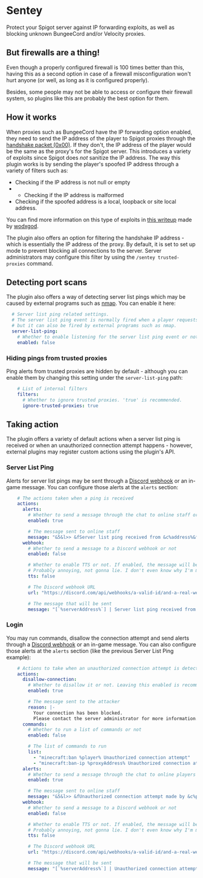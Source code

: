 # Sentey
Protect your Spigot server against IP forwarding exploits, as well as blocking unknown BungeeCord and/or Velocity proxies.

## But firewalls are a thing!
Even though a properly configured firewall is 100 times better than this, having this as a second option in case of a firewall misconfiguration won't hurt anyone (or well, as long as it is configured properly).

Besides, some people may not be able to access or configure their firewall system, so plugins like this are probably the best option for them.

## How it works
When proxies such as BungeeCord have the IP forwarding option enabled, they need to send the IP address of the player to Spigot proxies through the [handshake packet (0x00)](https://wiki.vg/Protocol#Handshake). If they don't, the IP address of the player would be the same as the proxy's for the Spigot server. This introduces a variety of exploits since Spigot does *not* sanitize the IP address. The way this plugin works is by sending the player's spoofed IP address through a variety of filters such as:

- Checking if the IP address is not null or empty
- - Checking if the IP address is malformed
- Checking if the spoofed address is a local, loopback or site local address.

You can find more information on this type of exploits in [this writeup](https://github.com/wodxgod/Griefing-Methods/blob/master/Exploitation/UUID%20Spoofing.md) made by [wodxgod](https://github.com/wodxgod).

The plugin also offers an option for filtering the handshake IP address - which is essentially the IP address of the proxy. By default, it is set to set up mode to prevent blocking all connections to the server. Server administrators may configure this filter by using the `/sentey trusted-proxies` command.

## Detecting port scans
The plugin also offers a way of detecting server list pings which may be caused by external programs such as [nmap](https://nmap.org/). You can enable it here:
```yaml
  # Server list ping related settings.
  # The server list ping event is normally fired when a player requests the MOTD of the server,
  # but it can also be fired by external programs such as nmap.
  server-list-ping:
    # Whether to enable listening for the server list ping event or not
    enabled: false
```

### Hiding pings from trusted proxies
Ping alerts from trusted proxies are hidden by default - although you can enable them by changing this setting under the `server-list-ping` path:
```yaml
    # List of internal filters
    filters:
      # Whether to ignore trusted proxies. 'true' is recommended.
      ignore-trusted-proxies: true
```

## Taking action
The plugin offers a variety of default actions when a server list ping is received or when an unauthorized connection attempt happens - however, external plugins may register custom actions using the plugin's API.

### Server List Ping
Alerts for server list pings may be sent through a [Discord webhook](https://discord.com) or an in-game message. You can configure those alerts at the `alerts` section:
```yaml
    # The actions taken when a ping is received
    actions:
      alerts:
        # Whether to send a message through the chat to online staff or not
        enabled: true

        # The message sent to online staff
        message: "&5&l>> &fServer list ping received from &c%address%&f, is the firewall properly configured?"
      webhook:
        # Whether to send a message to a Discord webhook or not
        enabled: false

        # Whether to enable TTS or not. If enabled, the message will be read aloud.
        # Probably annoying, not gonna lie. I don't even know why I'm making this an option.
        tts: false

        # The Discord webhook URL
        url: "https://discord.com/api/webhooks/a-valid-id/and-a-real-webhook-token"

        # The message that will be sent
        message: "[`%serverAddress%`] | Server list ping received from `%address%`"
```

### Login
You may run commands, disallow the connection attempt and send alerts through a [Discord webhook](https://discord.com) or an in-game message. You can also configure those alerts at the `alerts` section (like the previous Server List Ping example):
```yaml
    # Actions to take when an unauthorized connection attempt is detected.
    actions:
      disallow-connection:
        # Whether to disallow it or not. Leaving this enabled is recommended.
        enabled: true

        # The message sent to the attacker
        reason: |-
          Your connection has been blocked.
          Please contact the server administrator for more information.
      commands:
        # Whether to run a list of commands or not
        enabled: false

        # The list of commands to run
        list:
          - "minecraft:ban %player% Unauthorized connection attempt"
          - "minecraft:ban-ip %proxyAddress% Unauthorized connection attempt"
      alerts:
        # Whether to send a message through the chat to online players or not
        enabled: true

        # The message sent to online staff
        message: "&5&l>> &fUnauthorized connection attempt made by &c%player%&f. Handshake made from &c%proxyAddress% &7(%detectionType%)"
      webhook:
        # Whether to send a message to a Discord webhook or not
        enabled: false

        # Whether to enable TTS or not. If enabled, the message will be read aloud.
        # Probably annoying, not gonna lie. I don't even know why I'm making this an option.
        tts: false

        # The Discord webhook URL
        url: "https://discord.com/api/webhooks/a-valid-id/and-a-real-webhook-token"

        # The message that will be sent
        message: "[`%serverAddress%`] | Unauthorized connection attempt from `%player%` (UUID: `%uuid%`; real IP address: `%proxyAddress%`; 'spoofed' IP address: `%address%`; detection type: `%detectionType%`)"
```
